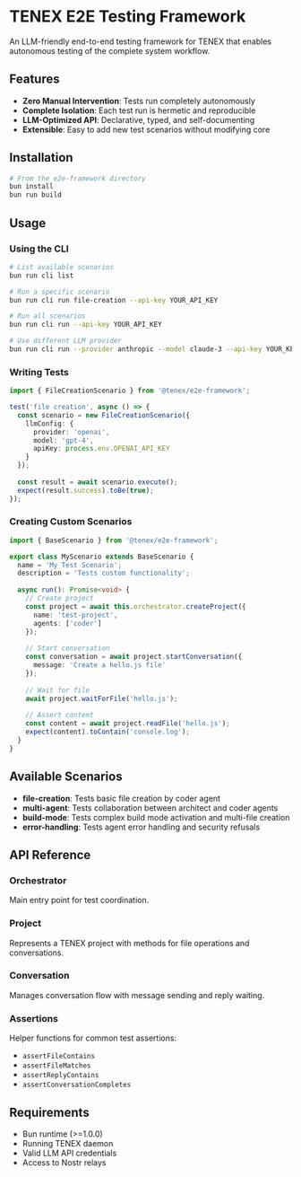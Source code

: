 # TENEX E2E Testing Framework

An LLM-friendly end-to-end testing framework for TENEX that enables autonomous testing of the complete system workflow.

## Features

- **Zero Manual Intervention**: Tests run completely autonomously
- **Complete Isolation**: Each test run is hermetic and reproducible
- **LLM-Optimized API**: Declarative, typed, and self-documenting
- **Extensible**: Easy to add new test scenarios without modifying core

## Installation

```bash
# From the e2e-framework directory
bun install
bun run build
```

## Usage

### Using the CLI

```bash
# List available scenarios
bun run cli list

# Run a specific scenario
bun run cli run file-creation --api-key YOUR_API_KEY

# Run all scenarios
bun run cli run --api-key YOUR_API_KEY

# Use different LLM provider
bun run cli run --provider anthropic --model claude-3 --api-key YOUR_KEY
```

### Writing Tests

```typescript
import { FileCreationScenario } from '@tenex/e2e-framework';

test('file creation', async () => {
  const scenario = new FileCreationScenario({
    llmConfig: {
      provider: 'openai',
      model: 'gpt-4',
      apiKey: process.env.OPENAI_API_KEY
    }
  });
  
  const result = await scenario.execute();
  expect(result.success).toBe(true);
});
```

### Creating Custom Scenarios

```typescript
import { BaseScenario } from '@tenex/e2e-framework';

export class MyScenario extends BaseScenario {
  name = 'My Test Scenario';
  description = 'Tests custom functionality';
  
  async run(): Promise<void> {
    // Create project
    const project = await this.orchestrator.createProject({
      name: 'test-project',
      agents: ['coder']
    });
    
    // Start conversation
    const conversation = await project.startConversation({
      message: 'Create a hello.js file'
    });
    
    // Wait for file
    await project.waitForFile('hello.js');
    
    // Assert content
    const content = await project.readFile('hello.js');
    expect(content).toContain('console.log');
  }
}
```

## Available Scenarios

- **file-creation**: Tests basic file creation by coder agent
- **multi-agent**: Tests collaboration between architect and coder agents  
- **build-mode**: Tests complex build mode activation and multi-file creation
- **error-handling**: Tests agent error handling and security refusals

## API Reference

### Orchestrator
Main entry point for test coordination.

### Project
Represents a TENEX project with methods for file operations and conversations.

### Conversation
Manages conversation flow with message sending and reply waiting.

### Assertions
Helper functions for common test assertions:
- `assertFileContains`
- `assertFileMatches`
- `assertReplyContains`
- `assertConversationCompletes`

## Requirements

- Bun runtime (>=1.0.0)
- Running TENEX daemon
- Valid LLM API credentials
- Access to Nostr relays